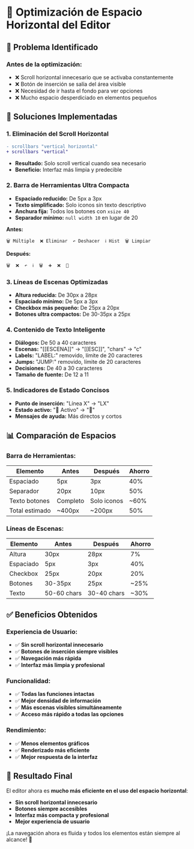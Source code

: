 # 📏 Optimización de Espacio Horizontal del Editor

## 🎯 **Problema Identificado**

### **Antes de la optimización:**
- ❌ Scroll horizontal innecesario que se activaba constantemente
- ❌ Botón de inserción se salía del área visible
- ❌ Necesidad de ir hasta el fondo para ver opciones
- ❌ Mucho espacio desperdiciado en elementos pequeños

## 🔧 **Soluciones Implementadas**

### **1. Eliminación del Scroll Horizontal**
```diff
- scrollbars "vertical horizontal"
+ scrollbars "vertical"
```
- **Resultado:** Solo scroll vertical cuando sea necesario
- **Beneficio:** Interfaz más limpia y predecible

### **2. Barra de Herramientas Ultra Compacta**
- **Espaciado reducido:** De 5px a 3px
- **Texto simplificado:** Solo iconos sin texto descriptivo
- **Anchura fija:** Todos los botones con `xsize 40`
- **Separador mínimo:** `null width 10` en lugar de 20

**Antes:**
```
🗑️ Múltiple  ❌ Eliminar  ↶ Deshacer  ℹ️ Hist  🗑️ Limpiar
```

**Después:**
```
🗑️  ❌  ↶  ℹ️  🗑️  ➕  ❌  🎯
```

### **3. Líneas de Escenas Optimizadas**
- **Altura reducida:** De 30px a 28px
- **Espaciado mínimo:** De 5px a 3px
- **Checkbox más pequeño:** De 25px a 20px
- **Botones ultra compactos:** De 30-35px a 25px

### **4. Contenido de Texto Inteligente**
- **Diálogos:** De 50 a 40 caracteres
- **Escenas:** "[[ESCENA]]" → "[[ESC]]", "chars" → "c"
- **Labels:** "LABEL:" removido, límite de 20 caracteres
- **Jumps:** "JUMP:" removido, límite de 20 caracteres
- **Decisiones:** De 40 a 30 caracteres
- **Tamaño de fuente:** De 12 a 11

### **5. Indicadores de Estado Concisos**
- **Punto de inserción:** "Línea X" → "LX"
- **Estado activo:** "🎯 Activo" → "🎯"
- **Mensajes de ayuda:** Más directos y cortos

## 📊 **Comparación de Espacios**

### **Barra de Herramientas:**
| Elemento | Antes | Después | Ahorro |
|----------|-------|---------|--------|
| Espaciado | 5px | 3px | 40% |
| Separador | 20px | 10px | 50% |
| Texto botones | Completo | Solo iconos | ~60% |
| Total estimado | ~400px | ~200px | 50% |

### **Líneas de Escenas:**
| Elemento | Antes | Después | Ahorro |
|----------|-------|---------|--------|
| Altura | 30px | 28px | 7% |
| Espaciado | 5px | 3px | 40% |
| Checkbox | 25px | 20px | 20% |
| Botones | 30-35px | 25px | ~25% |
| Texto | 50-60 chars | 30-40 chars | ~30% |

## ✅ **Beneficios Obtenidos**

### **Experiencia de Usuario:**
- ✅ **Sin scroll horizontal innecesario**
- ✅ **Botones de inserción siempre visibles**
- ✅ **Navegación más rápida**
- ✅ **Interfaz más limpia y profesional**

### **Funcionalidad:**
- ✅ **Todas las funciones intactas**
- ✅ **Mejor densidad de información**
- ✅ **Más escenas visibles simultáneamente**
- ✅ **Acceso más rápido a todas las opciones**

### **Rendimiento:**
- ✅ **Menos elementos gráficos**
- ✅ **Renderizado más eficiente**
- ✅ **Mejor respuesta de la interfaz**

## 🚀 **Resultado Final**

El editor ahora es **mucho más eficiente en el uso del espacio horizontal**:
- **Sin scroll horizontal innecesario**
- **Botones siempre accesibles**
- **Interfaz más compacta y profesional**
- **Mejor experiencia de usuario**

¡La navegación ahora es fluida y todos los elementos están siempre al alcance! 🎯
